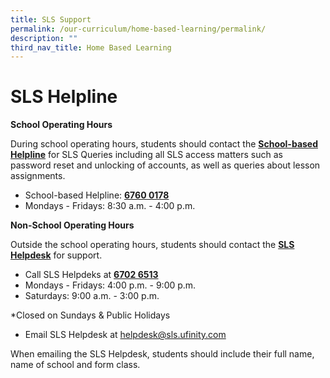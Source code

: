 ```yaml
---
title: SLS Support
permalink: /our-curriculum/home-based-learning/permalink/
description: ""
third_nav_title: Home Based Learning
---
```

# SLS Helpline
**School Operating Hours**

During school operating hours, students should contact the <strong><ins>School-based Helpline</ins></strong> for SLS Queries including all SLS access matters such as password reset and unlocking of accounts, as well as queries about lesson assignments.

* School-based Helpline: <strong><ins>6760 0178</ins></strong>
* Mondays - Fridays: 8:30 a.m. - 4:00 p.m.

**Non-School Operating Hours**

Outside the school operating hours, students should contact the <strong><ins>SLS Helpdesk</ins></strong> for support.

* Call SLS Helpdeks at <strong><ins>6702 6513</ins></strong>
* Mondays - Fridays: 4:00 p.m. - 9:00 p.m.
* Saturdays: 9:00 a.m. - 3:00 p.m.

\*Closed on Sundays &amp; Public Holidays

* Email SLS Helpdesk at helpdesk@sls.ufinity.com

When emailing the SLS Helpdesk, students should include their full name, name of school and form class.